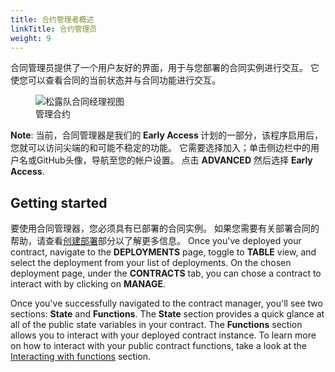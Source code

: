 ```yaml
---
title: 合约管理者概述
linkTitle: 合约管理员
weight: 9
---
```


合同管理员提供了一个用户友好的界面，用于与您部署的合同实例进行交互。
它使您可以查看合同的当前状态并与合同功能进行交互。

<figure class="screenshot">
  <img class="img-fluid" src="/img/docs/teams/contract-manager-01.png" title="松露队合同经理视图" alt="松露队合同经理视图" />
  <figcaption class="text-center">管理合约</figcaption>
</figure>

<p class="alert alert-info">
<strong>Note</strong>: 当前，合同管理器是我们的<strong> Early Access </strong>计划的一部分，该程序启用后，您就可以访问尖端的和可能不稳定的功能。
它需要选择加入；单击侧边栏中的用户名或GitHub头像，导航至您的帐户设置。
点击 <strong>ADVANCED</strong> 然后选择 <strong>Early Access</strong>.</p>

## Getting started

要使用合同管理器，您必须具有已部署的合同实例。
如果您需要有关部署合同的帮助，请查看[创建部署](/docs/teams/deployments/creating-a-deployment)部分以了解更多信息。
Once you've deployed your contract, navigate to the **<span class="inline-menu-item"><i class="fal fa-parachute-box"></i>DEPLOYMENTS</span>** page, toggle to **TABLE** view, and select the deployment from your list of deployments.
On the chosen deployment page, under the **CONTRACTS** tab, you can chose a contract to interact with by clicking on **<span class="inline-button"><i class="far fa-pager"></i> MANAGE</span>**.

Once you've successfully navigated to the contract manager, you'll see two sections: **State** and **Functions**.
The **State** section provides a quick glance at all of the public state variables in your contract.
The **Functions** section allows you to interact with your deployed contract instance.
To learn more on how to interact with your public contract functions, take a look at the <a href="/docs/teams/contract-manager/interacting-with-functions">Interacting with functions</a> section.
